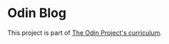 # Odin Blog
This project is part of [The Odin Project's curriculum](https://www.theodinproject.com/courses/ruby-on-rails/lessons/ruby-on-rails-ruby-on-rails).

